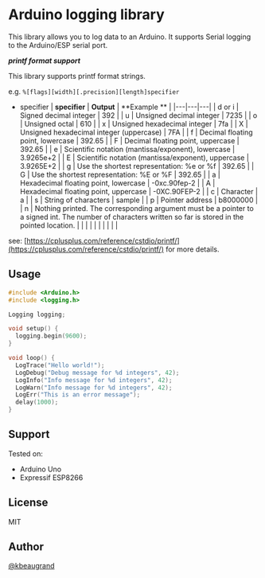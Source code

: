 # Arduino logging library

This library allows you to log data to an Arduino.
It supports Serial logging to the Arduino/ESP serial port.

***printf format support***

This library supports printf format strings.

e.g. ``%[flags][width][.precision][length]specifier``

* specifier
    | **specifier** | **Output** | **Example ** |
    |---|---|---|
    | d or i | Signed decimal integer | 392  |
    | u | Unsigned decimal integer | 7235  |
    | o | Unsigned octal | 610  |
    | x | Unsigned hexadecimal integer | 7fa  |
    | X | Unsigned hexadecimal integer (uppercase) | 7FA  |
    | f | Decimal floating point, lowercase | 392.65  |
    | F | Decimal floating point, uppercase | 392.65  |
    | e | Scientific notation (mantissa/exponent), lowercase | 3.9265e+2  |
    | E | Scientific notation (mantissa/exponent), uppercase | 3.9265E+2  |
    | g | Use the shortest representation: %e or %f | 392.65  |
    | G | Use the shortest representation: %E or %F | 392.65  |
    | a | Hexadecimal floating point, lowercase | -0xc.90fep-2  |
    | A | Hexadecimal floating point, uppercase | -0XC.90FEP-2  |
    | c | Character | a  |
    | s | String of characters | sample  |
    | p | Pointer address | b8000000  |
    | n | Nothing printed. The corresponding argument must be a pointer to a signed int. The number of characters written so far is stored in the pointed location. |  |
    |  |  |  |
    |  |   |  |

see: [https://cplusplus.com/reference/cstdio/printf/](https://cplusplus.com/reference/cstdio/printf/) for more details.

## Usage

```cpp
#include <Arduino.h>
#include <logging.h>

Logging logging;

void setup() {
  logging.begin(9600);
}

void loop() {
  LogTrace("Hello world!");
  LogDebug("Debug message for %d integers", 42);
  LogInfo("Info message for %d integers", 42);
  LogWarn("Info message for %d integers", 42);
  LogErr("This is an error message");
  delay(1000);
}
```

## Support

Tested on:

- Arduino Uno
- Expressif ESP8266

## License

MIT

## Author

[@kbeaugrand](https://github.com/kbeaugrand)
